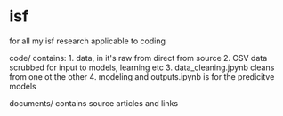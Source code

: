 # isf
for all my isf research applicable to coding

code/ contains:
    1. data, in it's raw from direct from source
    2. CSV data scrubbed for input to models, learning etc
    3. data_cleaning.jpynb cleans from one ot the other
    4. modeling and outputs.ipynb is for the predicitve models

documents/ contains source articles and links
